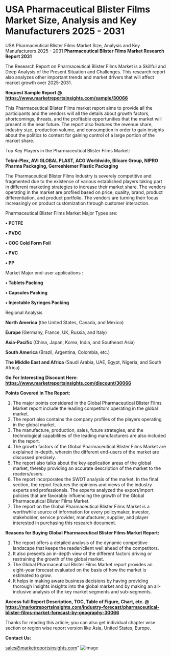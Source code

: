 # USA Pharmaceutical Blister Films Market Size, Analysis and Key Manufacturers 2025 - 2031
USA Pharmaceutical Blister Films Market Size, Analysis and Key Manufacturers 2025 - 2031
<strong>Pharmaceutical Blister Films Market Research Report 2031</strong>

The Research Report on Pharmaceutical Blister Films Market is a Skillful and Deep Analysis of the Present Situation and Challenges. This research report also analyzes other important trends and market drivers that will affect market growth over 2025-2031.

<strong>Request Sample Report @ <a href=https://www.marketreportsinsights.com/sample/30066>https://www.marketreportsinsights.com/sample/30066</a></strong>

This Pharmaceutical Blister Films market report aims to provide all the participants and the vendors will all the details about growth factors, shortcomings, threats, and the profitable opportunities that the market will present in the near future. The report also features the revenue share, industry size, production volume, and consumption in order to gain insights about the politics to contest for gaining control of a large portion of the market share.

Top Key Players in the Pharmaceutical Blister Films Market:

<strong>Tekni-Plex, AVI GLOBAL PLAST, ACG Worldwide, Bilcare Group, NIPRO Pharma Packaging, Gerreshiemer Plastic Packaging</strong>

The Pharmaceutical Blister Films Industry is severely competitive and fragmented due to the existence of various established players taking part in different marketing strategies to increase their market share. The vendors operating in the market are profiled based on price, quality, brand, product differentiation, and product portfolio. The vendors are turning their focus increasingly on product customization through customer interaction.

Pharmaceutical Blister Films Market Major Types are:

<strong>• PCTFE

• PVDC

• COC Cold Form Foil

• PVC

• PP</strong>

Market Major end-user applications :

<strong>• Tablets Packing

• Capsules Packing

• Injectable Syringes Packing</strong>

Regional Analysis

</u><strong><b>North America</b></strong> (the United States, Canada, and Mexico)

<strong><b>Europe </b></strong>(Germany, France, UK, Russia, and Italy)

<strong><b>Asia-Pacific</b></strong> (China, Japan, Korea, India, and Southeast Asia)

<strong><b>South America</b></strong> (Brazil, Argentina, Colombia, etc.)

<strong><b>The Middle East and Africa</b></strong> (Saudi Arabia, UAE, Egypt, Nigeria, and South Africa)

<strong>Go For Interesting Discount Here: <a href=https://www.marketreportsinsights.com/discount/30066>https://www.marketreportsinsights.com/discount/30066</a></strong>

<strong>Points Covered in The Report:</strong>
<ol>
  <li>The major points considered in the Global Pharmaceutical Blister Films Market report include the leading competitors operating in the global market.</li>
  <li>The report also contains the company profiles of the players operating in the global market.</li>
  <li>The manufacture, production, sales, future strategies, and the technological capabilities of the leading manufacturers are also included in the report.</li>
  <li>The growth factors of the Global Pharmaceutical Blister Films Market are explained in-depth, wherein the different end-users of the market are discussed precisely.</li>
  <li>The report also talks about the key application areas of the global market, thereby providing an accurate description of the market to the readers/users.</li>
  <li>The report incorporates the SWOT analysis of the market. In the final section, the report features the opinions and views of the industry experts and professionals. The experts analyzed the export/import policies that are favorably influencing the growth of the Global Pharmaceutical Blister Films Market.</li>
  <li>The report on the Global Pharmaceutical Blister Films Market is a worthwhile source of information for every policymaker, investor, stakeholder, service provider, manufacturer, supplier, and player interested in purchasing this research document.</li>
</ol>
<strong>Reasons for Buying Global Pharmaceutical Blister Films Market Report:</strong>

<ol>
  <li>The report offers a detailed analysis of the dynamic competitive landscape that keeps the reader/client well ahead of the competitors.</li>
  <li>It also presents an in-depth view of the different factors driving or restraining the growth of the global market.</li>
  <li>The Global Pharmaceutical Blister Films Market report provides an eight-year forecast evaluated on the basis of how the market is estimated to grow.</li>
  <li>It helps in making aware business decisions by having providing thorough insights insights into the global market and by making an all-inclusive analysis of the key market segments and sub-segments.</li>
</ol>
<strong>Access full Report Description, TOC, Table of Figure, Chart, etc. @ <a href=https://marketreportsinsights.com/industry-forecast/pharmaceutical-blister-films-market-forecast-by-geography-30066>https://marketreportsinsights.com/industry-forecast/pharmaceutical-blister-films-market-forecast-by-geography-30066</a></strong>


Thanks for reading this article; you can also get individual chapter wise section or region wise report version like Asia, United States, Europe.

<strong>Contact Us:</strong>

sales@marketreportsinsights.com"
![image](https://github.com/user-attachments/assets/14a167c7-138c-4970-b5bc-a27d63a56f1e)
